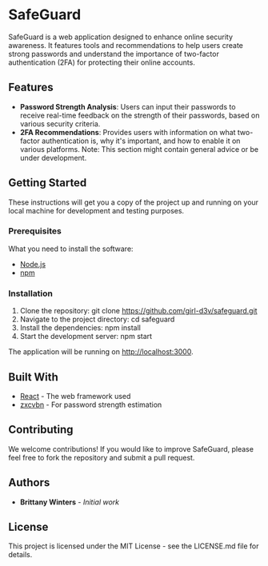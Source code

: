 # SafeGuard

SafeGuard is a web application designed to enhance online security awareness. It features tools and recommendations to help users create strong passwords and understand the importance of two-factor authentication (2FA) for protecting their online accounts.

## Features

- **Password Strength Analysis**: Users can input their passwords to receive real-time feedback on the strength of their passwords, based on various security criteria.
- **2FA Recommendations**: Provides users with information on what two-factor authentication is, why it's important, and how to enable it on various platforms. Note: This section might contain general advice or be under development.

## Getting Started

These instructions will get you a copy of the project up and running on your local machine for development and testing purposes.

### Prerequisites

What you need to install the software:

- [Node.js](https://nodejs.org/en/)
- [npm](https://www.npmjs.com/)

### Installation

1. Clone the repository:
   git clone https://github.com/girl-d3v/safeguard.git
2. Navigate to the project directory:
   cd safeguard
3. Install the dependencies:
   npm install
4. Start the development server:
   npm start

The application will be running on [http://localhost:3000](http://localhost:3000).

## Built With

- [React](https://reactjs.org/) - The web framework used
- [zxcvbn](https://github.com/dropbox/zxcvbn) - For password strength estimation

## Contributing

We welcome contributions! If you would like to improve SafeGuard, please feel free to fork the repository and submit a pull request.

## Authors

- **Brittany Winters** - *Initial work*

## License

This project is licensed under the MIT License - see the LICENSE.md file for details.
